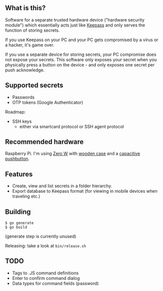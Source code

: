 What is this?
-------------

Software for a separate trusted hardware device ("hardware security module") which
essentially acts just like [Keepass](http://keepass.info/) and only serves the
function of storing secrets.

If you use Keepass on your PC and your PC gets compromised by a virus or a hacker,
it's game over.

If you use a separate device for storing secrets, your PC compromise does not
expose your secrets. This software only exposes your secret when you physically
press a button on the device - and only exposes one secret per push acknowledge.


Supported secrets
-----------------

- Passwords
- OTP tokens (Google Authenticator)

Roadmap:

- SSH keys
	- either via smartcard protocol or SSH agent protocol


Recommended hardware
--------------------

Raspberry Pi. I'm using [Zero W](https://www.raspberrypi.org/products/pi-zero-w/)
with [wooden case](https://thepihut.com/products/zebra-zero-for-raspberry-pi-zero-wood)
and a [capacitive pushbutton](http://www.ebay.com/sch/?_nkw=ttp223).


Features
--------

- Create, view and list secrets in a folder hierarchy.
- Export database to Keepass format (for viewing in mobile devices when traveling etc.)


Building
--------

```
$ go generate
$ go build
```

(generate step is currently unused)

Releasing: take a look at `bin/release.sh`


TODO
----

- Tags to .JS command definitions
- Enter to confirm command dialog
- Data types for command fields (password)
